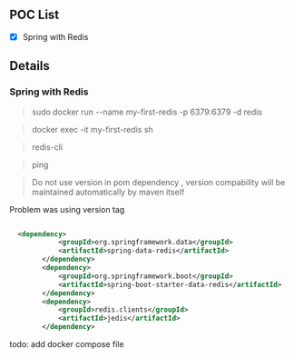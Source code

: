 ## POC List
- [X] Spring with Redis



## Details

### Spring with Redis

> sudo docker run --name my-first-redis -p 6379:6379 -d redis

> docker exec -it my-first-redis sh

> redis-cli

> ping 

> Do not use version in pom dependency , version compability will be maintained automatically by maven itself

Problem was using version tag

```xml

  <dependency>
            <groupId>org.springframework.data</groupId>
            <artifactId>spring-data-redis</artifactId>
        </dependency>
        <dependency>
            <groupId>org.springframework.boot</groupId>
            <artifactId>spring-boot-starter-data-redis</artifactId>
        </dependency>
        <dependency>
            <groupId>redis.clients</groupId>
            <artifactId>jedis</artifactId>
        </dependency>

```

todo: add docker compose  file
